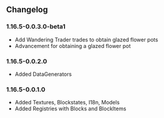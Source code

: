 ## Changelog
### 1.16.5-0.0.3.0-beta1
* Add Wandering Trader trades to obtain glazed flower pots
* Advancement for obtaining a glazed flower pot
### 1.16.5-0.0.2.0
* Added DataGenerators
### 1.16.5-0.0.1.0
* Added Textures, Blockstates, I18n, Models
* Added Registries with Blocks and BlockItems